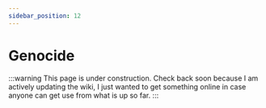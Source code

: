 ```yaml
---
sidebar_position: 12
---
```


# Genocide

:::warning
This page is under construction. Check back soon because I am actively updating the wiki, I just wanted to get something online in case anyone can get use from what is up so far.
:::
